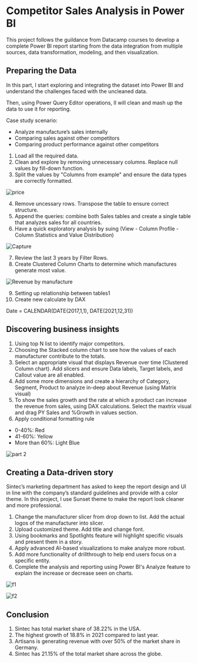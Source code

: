 
# Competitor Sales Analysis in Power BI

This project follows the guildance from Datacamp courses to develop a complete Power BI report starting from the data integration from multiple sources, data transformation, modeling, and then visualization.





## Preparing the Data
In this part, I start exploring and integrating the dataset into Power BI and understand the challenges faced with the uncleaned data. 

Then, using Power Query Editor operations, II will clean and mash up the data to use it for reporting.

Case study scenario:
- Analyze manufacture’s sales internally
- Comparing sales against other competitors
- Comparing product performance against other competitors

1. Load all the required data.
2. Clean and explore by removing unnecessary columns. Replace null values by fill-down function. 
3. Split the values by "Columns from example" and ensure the data types are correctly formatted. 

![price](https://user-images.githubusercontent.com/105278875/205037129-07031276-e38d-4cc5-95e0-10b117cb2064.PNG)

4. Remove uncessary rows. Transpose the table to ensure correct structure.
5. Append the queries: combine both Sales tables and create a single table that analyzes sales for all countries. 
6. Have a quick exploratory analysis by suing (View - Column Profile - Column Statistics and Value Distribution)

![Capture](https://user-images.githubusercontent.com/105278875/205038573-c0ddc014-7629-4e80-9a07-a0579fce2e08.PNG) 

7. Review the last 3 years by Filter Rows.
8. Create Clustered Column Charts to determine which manufactures generate most value. 

![Revenue by manufacture](https://user-images.githubusercontent.com/105278875/205039032-da27dc2f-b099-4f87-8ae6-baf60ef93742.PNG)

9. Setting up relationship between tables1
10. Create new calculate by DAX 

Date = CALENDAR(DATE(2017,1,1), DATE(2021,12,31))

## Discovering business insights
1. Using top N list to identify major competitors. 
2. Choosing the Stacked column chart to see how the values of each manufacturer contribute to the totals. 
3. Select an appropriate visual that displays Revenue over time (Clustered Column chart). Add slicers and ensure Data labels, Target labels, and Callout value are all enabled. 
4. Add some more dimensions and create a hierarchy of Category, Segment, Product to analyze in-deep about Revenue (using Matrix visual)
5. To show the sales growth and the rate at which a product can increase the revenue from sales, using DAX calculations. Select the maxtrix visual and drag PY Sales and %Growth in values section. 
6. Apply conditional formatting rule 
- 0-40%: Red
- 41-60%: Yellow
- More than 60%: Light Blue

![part 2](https://user-images.githubusercontent.com/105278875/205265203-40a3417d-3ba1-457e-b7aa-955079e08d62.PNG)


## Creating a Data-driven story
Sintec’s marketing department has asked to keep the report design and UI in line with the company’s standard guidelines and provide with a color theme. In this project, I use Sunset theme to make the report look cleaner and more professional. 

1. Change the manufacturer slicer from drop down to list. Add the actual logos of the manufacturer into slicer. 
2. Upload customized theme. Add title and change font. 
3. Using bookmarks and Spotlights feature will highlight specific visuals and present them in a story. 
4. Apply advanced AI-based visualizations to make analyze more robust.
5. Add more functionality of drillthrough to help end users focus on a specific entity. 
6. Complete the analysis and reporting using Power BI's Analyze feature to explain the increase or decrease seen on charts. 

![f1](https://user-images.githubusercontent.com/105278875/205268368-a37ab22e-cb77-427f-8a1c-772dcfddc9ba.PNG)

![f2](https://user-images.githubusercontent.com/105278875/205268387-315432e7-08d0-4e89-be78-03189ad80bc7.PNG)


## Conclusion
1. Sintec has total market share of 38.22% in the USA. 
2. The highest growth of 18.8% in 2021 compared to last year. 
3. Artisans is generating revenue with over 50% of the market share in Germany. 
4. Sintec has 21.15% of the total market share across the globe. 